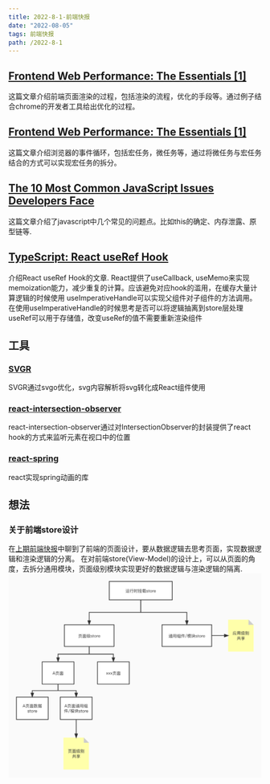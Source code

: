```yaml
---
title: 2022-8-1-前端快报
date: "2022-08-05"  
tags: 前端快报
path: /2022-8-1
---
```



## [Frontend Web Performance: The Essentials [1]](https://medium.com/@matthew.costello/frontend-web-performance-the-essentials-0-61fea500b180)   
这篇文章介绍前端页面渲染的过程，包括渲染的流程，优化的手段等。通过例子结合chrome的开发者工具给出优化的过程。

## [Frontend Web Performance: The Essentials [1]](https://medium.com/@matthew.costello/frontend-web-performance-the-essentials-1-cb6513e1c3a1)  
这篇文章介绍浏览器的事件循环，包括宏任务，微任务等，通过将微任务与宏任务结合的方式可以实现宏任务的拆分。

## [The 10 Most Common JavaScript Issues Developers Face](https://www.toptal.com/javascript/10-most-common-javascript-mistakes)    
这篇文章介绍了javascript中几个常见的问题点。比如this的确定、内存泄露、原型链等.

## [TypeScript: React useRef Hook](https://www.robinwieruch.de/typescript-react-useref/)  
介绍React useRef Hook的文章.
React提供了useCallback, useMemo来实现memoization能力，减少重复的计算。应该避免对应hook的滥用，在缓存大量计算逻辑的时候使用
useImperativeHandle可以实现父组件对子组件的方法调用。在使用useImperativeHandle的时候思考是否可以将逻辑抽离到store层处理
useRef可以用于存储值，改变useRef的值不需要重新渲染组件

## 工具 

### [SVGR](https://react-svgr.com/docs/what-is-svgr/)  
SVGR通过svgo优化，svg内容解析将svg转化成React组件使用

### [react-intersection-observer](https://github.com/thebuilder/react-intersection-observer)  
react-intersection-observer通过对IntersectionObserver的封装提供了react hook的方式来监听元素在视口中的位置

### [react-spring](https://github.com/pmndrs/react-spring)    
react实现spring动画的库

## 想法

### 关于前端store设计  
在[上期前端快报](https://icantunderstand.cn/2022-7-1)中聊到了前端的页面设计，要从数据逻辑去思考页面，实现数据逻辑和渲染逻辑的分离。
在对前端store(View-Model)的设计上，可以从页面的角度，去拆分通用模块，页面级别模块实现更好的数据逻辑与渲染逻辑的隔离.  
![store设计](../weekyReort22/storeDesign.png) 
